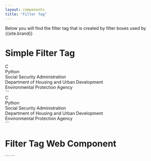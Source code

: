 ```yaml
---
layout: components
title: "Filter Tag"
---
```


<p>Below you will find the filter tag that is created by filter boxes used by {{site.brand}}</p>

# Simple Filter Tag
<div class="filter-tag">
  <div class="filter-tag-title">C</div>
</div>
<div class="filter-tag">
  <div class="filter-tag-title">Python</div>
</div>
<div class="filter-tag">
  <div class="filter-tag-title">Social Security Administration</div>
</div>
<div class="filter-tag">
  <div class="filter-tag-title">Department of Housing and Urban Development</div>
</div>
<div class="filter-tag">
  <div class="filter-tag-title">Environmental Protection Agency</div>
</div>
```
<div class="filter-tag">
  <div class="filter-tag-title">C</div>
</div>
<div class="filter-tag">
  <div class="filter-tag-title">Python</div>
</div>
<div class="filter-tag">
  <div class="filter-tag-title">Social Security Administration</div>
</div>
<div class="filter-tag">
  <div class="filter-tag-title">Department of Housing and Urban Development</div>
</div>
<div class="filter-tag">
  <div class="filter-tag-title">Environmental Protection Agency</div>
</div>
```

# Filter Tag Web Component
<filter-tag title="JavaScript" />
```
<filter-tag title="JavaScript" />
```